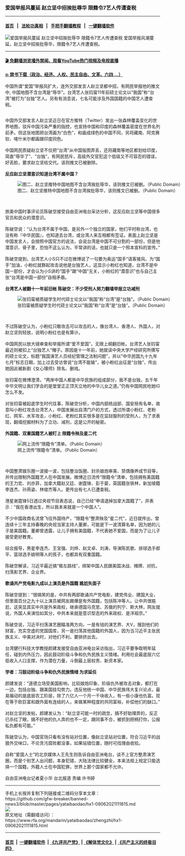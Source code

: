 ### 爱国举报风蔓延 赵立坚中招挨批辱华  限籍令7艺人传遭查税
------------------------

#### [首页](https://github.com/gfw-breaker/banned-news3/blob/master/README.md) &nbsp;&nbsp;|&nbsp;&nbsp; [法轮功真相](https://github.com/begood0513/basic/blob/master/README.md)  &nbsp;&nbsp;|&nbsp;&nbsp; [手把手翻墙教程](https://github.com/gfw-breaker/guides/wiki)  &nbsp;&nbsp;|&nbsp;&nbsp; [一键翻墙软件](https://github.com/gfw-breaker/nogfw/blob/master/README.md)  



<div id="headerimg">
 <img alt="爱国举报风蔓延 赵立坚中招挨批辱华  限籍令7艺人传遭查税" src="https://www.rfa.org/mandarin/yataibaodao/zhengzhi/hx1-09062021111815.html/@@images/c6b044b4-b1d5-4f49-8fcd-200042d6b3dc.png" title="爱国举报风蔓延 赵立坚中招挨批辱华  限籍令7艺人传遭查税"/>
 <span class="lead_image_caption">
  爱国举报风潮蔓延，赵立坚中招挨批辱华，限籍令7艺人传遭查税。
 </span>
 <!-- zoomattribute -->
</div>

<hr/>


#### [ 🎬  免翻墙浏览墙外禁闻、观看YouTube热门视频及电视直播](https://github.com/gfw-breaker/HelloWorld)

#### [ 💥  禁书下载（政治、经济、人权、民主自由、文革、六四 ...）](https://github.com/gfw-breaker/books/blob/master/README.md)

<div id="storytext">
 <p>
  中国所谓“爱国”举报风扩大，连外交部发言人赵立坚都中招，有网民举报他的推文中, 中国地图不含台湾是“辱华”。台湾艺人张钧甯11年前硕士论文以“我国”称“台湾”被打为“台独”艺人。另有有消息说，七名可能涉及外国国籍的中国艺人遭查税。
 </p>
 <p>
 </p>
 <p>
  <br/>
  中国外交部发言人赵立坚近日在官方推特（Twitter）发出一张森林覆盖变化的世界地图，驳斥中国污染严重的指控，也宣扬中国和印度的森林覆盖密度在世界名列前矛。但这张地图把台湾画为“白色”，和画成绿色的中国不同，另将藏南、阿克赛钦、喀什米尔都画跟印度同色。
  <br/>
  <br/>
  中国网民质疑赵立坚不仅把“台湾”从中国版图弄丢，还将藏南等地区都划给印度，简直“辱华了”、“台独”，有网民怒斥，高级外交官犯这个低级又不可容忍的错误，好丢脸，要求赵立坚给交代。该则推文已被删除。
  <br/>
  <br/>
  <strong>
   反应赵立坚潜意识知道台湾不属中国？
  </strong>
 </p>
 <p>
  <figure class="image-richtext image-inline captioned" style="width:1106px;">
   <img alt="图二、赵立坚推特中国地图不含台湾挨批辱华，该则推文已被删。（Public Domain）" src="https://www.rfa.org/mandarin/yataibaodao/zhengzhi/hx1-09062021111815.html/2.png/@@images/5e7c91cf-5d35-4788-87f6-d803dfee567f.png" title="2"/>
   <figcaption class="image-caption">
    图二、赵立坚推特中国地图不含台湾挨批辱华，该则推文已被删。（Public Domain）
   </figcaption>
   <small>
   </small>
  </figure>
  <br/>
  <br/>
  旅美中国时事评论员陈破空接受自由亚洲电台采访分析，这反应赵立坚等中国很多官员和民众的潜意识。
  <br/>
  <br/>
  陈破空说：“认为台湾不属于中国，是另外一个独立的国家，他们平时称台湾，也没有称『中华民国』，也知道去台湾，或台湾人来互相都有签证。表面上赵立坚是中国发言人，会按照中国官方的说法，会说台湾是中国不可分割的一部份，但是他潜意识、骨子里，恐怕不这么认为，平常讲的话，也就只是一个照本宣科的宣传。”
  <br/>
  <br/>
  陈破空提到，台湾艺人小S只不过在微博说了一句要为奥运“国手”请客接风、为“国手”加油，小粉红就群起攻击说他是台独艺人，这显示小粉红也知道，台湾不是中国一部份，才会认为小S讲的“国手”跟“中国”无关，小粉红的“潜意识”也与自己主张“台湾是中国一部份”自相矛盾。
  <br/>
  <br/>
  <strong>
   台湾艺人被翻十一年前旧帐 陈破空：不少受刑人努力翻墙举报立功减刑
  </strong>
 </p>
 <p>
  <figure class="image-richtext image-inline captioned" style="width:1710px;">
   <img alt="张钧甯被质疑学生时代硕士论文以“我国”称“台湾”是“台独”。（Public Domain）" src="https://www.rfa.org/mandarin/yataibaodao/zhengzhi/hx1-09062021111815.html/3.png/@@images/40d83e65-4842-4fb5-9eb8-1105c730cadf.png" title="3"/>
   <figcaption class="image-caption">
    张钧甯被质疑学生时代硕士论文以“我国”称“台湾”是“台独”。（Public Domain）
   </figcaption>
   <small>
   </small>
  </figure>
  <br/>
  <br/>
  不过陈破空认为，小粉红只敢攻击可以攻击的人，像台湾人、香港人、外国人，对赵立坚则轻放，说明小粉红也是有算计。
  <br/>
  <br/>
  中国网民以放大镜审查和举报所谓“爱不爱国”，无限上纲翻旧帐。台湾艺人张钧甯最近则被扣上“台独艺人”帽子。原因是十一年前，她就读中央大学产经研究所撰写的硕士论文，标题“我国演艺人员经纪管理之法制问题”，并以“中华民国九十九年七月”标志日期，加上过去受访曾说“台湾不能输”，被小粉红出征是“台独”，传出她因此被新剧《女心理师》除名、删戏。
  <br/>
  <br/>
  张钧甯在微博澄清，“两岸中国人都是中华民族的组成部分，我不是台独，五千年中华文明让我们学会的是堂堂正正顶天立地的中华儿女之道。”仍有中国网民呛她IG怎么不发。
  <br/>
  <br/>
  对张钧甯被起底学生时代往事，陈破空分析，中国内部统战部、国安局有名单，故意叫小粉红攻击台湾艺人，中国发展出自清门户的方式，透过所谓小粉红、老粉红、网军、水军攻击，小粉红、老粉红其实很多是在监狱服刑的受刑人，为了求表现，翻墙挖掘材料为了立功、减刑，这是公开的秘密。
  <br/>
  <br/>
  <strong>
   外国籍、双重国籍艺人被盯上 限籍令殃及星二代
  </strong>
 </p>
 <p>
  <figure class="image-richtext image-inline captioned" style="width:1082px;">
   <img alt="网上流传“限籍令”清单。（Public Domain）" src="https://www.rfa.org/mandarin/yataibaodao/zhengzhi/hx1-09062021111815.html/4.png/@@images/aada91f8-e34f-490f-a8c7-ba82b8455799.png" title="4"/>
   <figcaption class="image-caption">
    网上流传“限籍令”清单。（Public Domain）
   </figcaption>
   <small>
   </small>
  </figure>
  <br/>
  <br/>
  中国整肃娱乐圈一波接一波，包括整治饭圈、封杀娘炮审美、禁偶像养成节目等，并传出限制外国籍艺人在中国发展。微博近日流传“限籍令”清单，包括拥有美国籍的王力宏、刘亦菲，加拿大籍赵又廷、谢霆锋、彭于晏，英国籍张铁林，新加坡籍李连杰、孙燕姿、林俊杰等人。更传出有七人已遭查税。
  <br/>
  <br/>
  港星谢霆锋5日透过央视节目表态说，自己已经“申请退掉加拿大国籍了”，并表示：“我在香港出生，所以我本来就是一个中国人”。
  <br/>
  <br/>
  不少中国政商名流曾飞往外国待产，“限籍令”整肃殃及“星二代”，近日就传出，曾连续十三年主持春晚的央视当家主持人董卿，可能是下一波清算名单，因为她的儿子是美国籍。董卿曾透露，让儿子拥有美国籍，不代表她不爱国，而是为了让儿子接受更好教育。
  <br/>
  <br/>
  综合报导，男星李连杰、王宝强、刘烨、赵文卓、刘涛，导演陈凯歌、排球选手郎平、篮球选手姚明等人的孩子，也都具有双重国籍。
  <br/>
  <br/>
  陈破空解读，习近平最近搞“极左路线”，绑架中国人民跟美国决战、摊牌、对抗，扫荡影艺界、企业界。
  <br/>
  <br/>
  <strong>
   歌诵共产党电影九成以上演员是外国籍 尴尬失面子
  </strong>
  <br/>
  <br/>
  陈破空提到：“很搞笑的是，中共有两部歌诵共产党电影，建党伟业、建国大业，但里面百分之九十以上演员被网友踢爆是有外国籍，包括陈冲等人。让中共很尴尬，这突显其实中共是外来政权，继承德国马克思、苏俄的列宁、斯大林，网友就说，外国人来演恰如其分，中共本来就是意识型态的外来政权、是洋祖宗。”
  <br/>
  <br/>
  陈破空说，习近平扫荡演艺圈瞄准两方向，一是有钱的演艺界、大V，搜刮他们的财富，充实空虚的党国国库，另一是扫荡其他国籍的外国人，因为当习近平主张民族主义、中美对决时，对他们不利，要排挤出去。
  <br/>
  <br/>
  台湾健行科技大学教授颜建发接受自由亚洲电台采访指出，习近平要争取明年延任，碰到内外压力，因此鼓动阶级斗争和仇外民族主义情绪。利用社会最底层六亿低收入人口支撑，作为潜在力量，斗倒最上层权贵、新资本家。
  <br/>
  <br/>
  <strong>
   学者：习鼓动阶级斗争和仇外民族情绪 为求延任
  </strong>
  <br/>
  <br/>
  颜建发说：“道德立场受美国影响，比较娘炮印象、阶级仇外被攻击对象，都打在一边，包括台独、跟美国挂勾势力。违反他统一中国、中华民族伟大复兴论点，最易煽动的是底层农工阶层，除了六亿人一个月一千块收入，有一些小康也仇富。现在等于砍巨富和跟外面有连结的人，来做某种程度的共同富裕，补偿他们的缺口。”
  <br/>
  <br/>
  对赵立坚的发帖，颜建发认为：“赵立坚可能一时的疏忽，搞不好助理弄的，反正已杀红了眼，搞不好他的仇人弄的也不一定，跟同事不合，被抓到把柄打你，公报私仇都有可能。”
  <br/>
  <br/>
  陈破空认为，中国官场只看有没有站对位置，像赵立坚站对位置，符合习近平的战狼外交味口，不论贪污腐败都没事，如果站错位置，随时可找理由收拾。
  <br/>
  <br/>
  自称“爱国人士”的北京媒体人王先生则告诉自由亚洲电台，谈不上官方整肃演艺圈，而是个别艺人出问题，本身犯错，大陆法律比较健全，本来法规上规定只能选择一个国籍，外籍人士在中国犯罪，世界上那个国家都不允许。
  <br/>
  <br/>
  自由亚洲电台记者夏小华 台北报道 责编 许书婷
 </p>
</div>

<hr/>
手机上长按并复制下列链接或二维码分享本文章：<br/>
https://github.com/gfw-breaker/banned-news3/blob/master/pages/yataibaodao/hx1-09062021111815.md <br/>
<a href='https://github.com/gfw-breaker/banned-news3/blob/master/pages/yataibaodao/hx1-09062021111815.md'><img src='https://github.com/gfw-breaker/banned-news3/blob/master/pages/yataibaodao/hx1-09062021111815.md.png'/></a> <br/>
原文地址（需翻墙访问）：https://www.rfa.org/mandarin/yataibaodao/zhengzhi/hx1-09062021111815.html


------------------------
#### [首页](https://github.com/gfw-breaker/banned-news3/blob/master/README.md) &nbsp;|&nbsp; [一键翻墙软件](https://github.com/gfw-breaker/nogfw/blob/master/README.md) &nbsp;| [《九评共产党》](https://github.com/gfw-breaker/9ping.md/blob/master/README.md#九评之一评共产党是什么) | [《解体党文化》](https://github.com/gfw-breaker/jtdwh.md/blob/master/README.md) | [《共产主义的终极目的》](https://github.com/gfw-breaker/gczydzjmd.md/blob/master/README.md)


<img src='http://gfw-breaker.win/banned-news3/pages/yataibaodao/hx1-09062021111815.md' width='0px' height='0px'/>